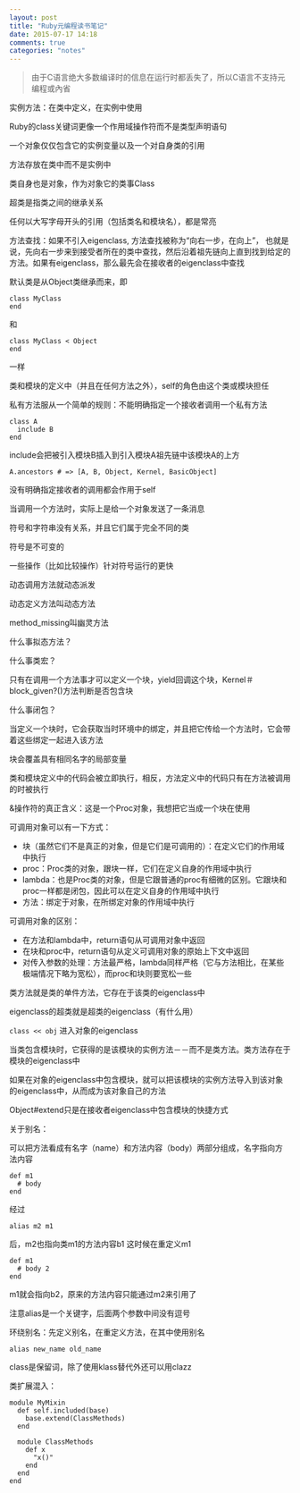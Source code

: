```yaml
---
layout: post
title: "Ruby元编程读书笔记"
date: 2015-07-17 14:18
comments: true
categories: "notes"
---
```


> 由于C语言绝大多数编译时的信息在运行时都丢失了，所以C语言不支持元编程或內省

实例方法：在类中定义，在实例中使用

Ruby的class关键词更像一个作用域操作符而不是类型声明语句

一个对象仅仅包含它的实例变量以及一个对自身类的引用

方法存放在类中而不是实例中

类自身也是对象，作为对象它的类事Class

超类是指类之间的继承关系

任何以大写字母开头的引用（包括类名和模块名），都是常亮

方法查找：如果不引入eigenclass, 方法查找被称为“向右一步，在向上”， 也就是说，先向右一步来到接受者所在的类中查找，然后沿着祖先链向上直到找到给定的方法。如果有eigenclass，那么最先会在接收者的eigenclass中查找

默认类是从Object类继承而来，即

    class MyClass
    end

和

    class MyClass < Object
    end

一样

类和模块的定义中（并且在任何方法之外），self的角色由这个类或模块担任

私有方法服从一个简单的规则：不能明确指定一个接收者调用一个私有方法

    class A
      include B
    end

include会把被引入模块B插入到引入模块A祖先链中该模块A的上方

    A.ancestors # => [A, B, Object, Kernel, BasicObject]

没有明确指定接收者的调用都会作用于self

当调用一个方法时，实际上是给一个对象发送了一条消息

符号和字符串没有关系，并且它们属于完全不同的类

符号是不可变的

一些操作（比如比较操作）针对符号运行的更快

动态调用方法就动态派发

动态定义方法叫动态方法

method_missing叫幽灵方法

什么事拟态方法？

什么事类宏？

只有在调用一个方法事才可以定义一个块，yield回调这个块，Kernel＃block_given?()方法判断是否包含块

什么事闭包？

当定义一个块时，它会获取当时环境中的绑定，并且把它传给一个方法时，它会带着这些绑定一起进入该方法

块会覆盖具有相同名字的局部变量

类和模块定义中的代码会被立即执行，相反，方法定义中的代码只有在方法被调用的时被执行

&操作符的真正含义：这是一个Proc对象，我想把它当成一个块在使用

可调用对象可以有一下方式：

  - 块（虽然它们不是真正的对象，但是它们是可调用的）：在定义它们的作用域中执行
  - proc：Proc类的对象，跟块一样，它们在定义自身的作用域中执行
  - lambda：也是Proc类的对象，但是它跟普通的proc有细微的区别。它跟块和proc一样都是闭包，因此可以在定义自身的作用域中执行
  - 方法：绑定于对象，在所绑定对象的作用域中执行

可调用对象的区别：

  - 在方法和lambda中，return语句从可调用对象中返回
  - 在块和proc中，return语句从定义可调用对象的原始上下文中返回
  - 对传入参数的处理：方法最严格，lambda同样严格（它与方法相比，在某些极端情况下略为宽松），而proc和块则要宽松一些

类方法就是类的单件方法，它存在于该类的eigenclass中

eigenclass的超类就是超类的eigenclass（有什么用）

`class << obj` 进入对象的eigenclass

当类包含模块时，它获得的是该模块的实例方法－－而不是类方法。类方法存在于模块的eigenclass中

如果在对象的eigenclass中包含模块，就可以把该模块的实例方法导入到该对象的eigenclass中，从而成为该对象自己的方法

Object#extend只是在接收者eigenclass中包含模块的快捷方式

关于别名：

可以把方法看成有名字（name）和方法内容（body）两部分组成，名字指向方法内容

    def m1
      # body
    end

经过

    alias m2 m1

后，m2也指向类m1的方法内容b1
这时候在重定义m1

    def m1
      # body 2
    end

m1就会指向b2，原来的方法内容只能通过m2来引用了

注意alias是一个关键字，后面两个参数中间没有逗号

环绕别名：先定义别名，在重定义方法，在其中使用别名

    alias new_name old_name

class是保留词，除了使用klass替代外还可以用clazz

类扩展混入：

    module MyMixin
      def self.included(base)
        base.extend(ClassMethods)
      end

      module ClassMethods
        def x
          "x()"
        end
      end
    end

